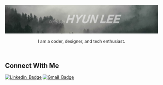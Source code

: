 ![Header_image](https://raw.githubusercontent.com/iswhars/iswhars/master/Assets/GitHub_Header.jpg)

<p align = "center">
  I am a coder, designer, and tech enthusiast.
</p>

<br />

## Connect With Me

[![Linkedin_Badge](https://img.shields.io/badge/HyunLee-blue?style=flat-square&logo=linkedin&labelColor=blue)](https://www.linkedin.com/in/hyunjoon-lee/)
[![Gmail_Badge](https://img.shields.io/badge/hyunleesp%40gmail.com-EA4335?style=flat-square&logo=gmail&logoColor=white)](mailto:hyunleesp@gmail.com)
